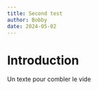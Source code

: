 ```yaml
---
title: Second test
author: Bobby
date: 2024-05-02
---
```


# Introduction

Un texte pour combler le vide
